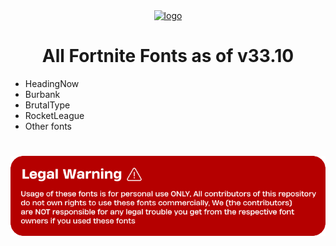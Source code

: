 <div align="center">
<a href="https://github.com/Djihads80/FortniteFonts/releases/latest"><img src="https://raw.githubusercontent.com/Djihads80/FortniteFonts/refs/heads/main/Logo.png" alt="logo"></a>

</div>
<h1 align="center">All Fortnite Fonts as of v33.10</h1>

- HeadingNow
- Burbank
- BrutalType
- RocketLeague
- Other fonts

<h1 align="center"> </h1>

<div align="center">
<a href="https://github.com/Djihads80/FortniteFonts/releases/latest"><img src="https://raw.githubusercontent.com/Djihads80/FortniteFonts/refs/heads/main/legal.png" alt="logo"></a>
